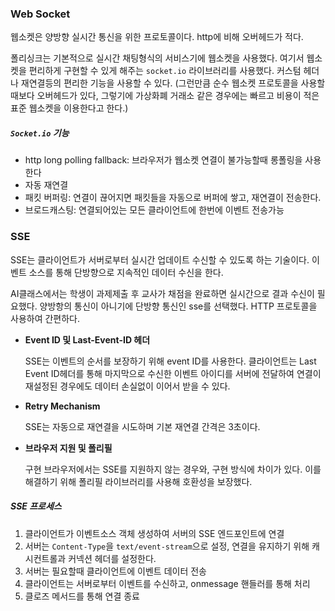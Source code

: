 ### Web Socket

웹소켓은 양방향 실시간 통신을 위한 프로토콜이다. http에 비해 오버헤드가 적다.

폴리싱크는 기본적으로 실시간 채팅형식의 서비스기에 웹소켓을 사용했다. 여기서 웹소켓을 편리하게 구현할 수 있게 해주는 `socket.io` 라이브러리를 사용했다. 커스텀 헤더나 재연결등의 편리한 기능을 사용할 수 있다. (그런만큼 순수 웹소켓 프로토콜을 사용할때보다 오버헤드가 있다, 그렇기에 가상화폐 거래소 같은 경우에는 빠르고 비용이 적은 표준 웹소켓을 이용한다고 한다.)

##### `Socket.io` 기능

- http long polling fallback: 브라우저가 웹소켓 연결이 불가능할때 롱폴링을 사용한다
- 자동 재연결
- 패킷 버퍼링: 연결이 끊어지면 패킷들을 자동으로 버퍼에 쌓고, 재연결이 전송한다.
- 브로드캐스팅: 연결되어있는 모든 클라이언트에 한번에 이벤트 전송가능

### SSE

SSE는 클라이언트가 서버로부터 실시간 업데이트 수신할 수 있도록 하는 기술이다. 이벤트 소스를 통해 단방향으로 지속적인 데이터 수신을 한다.

AI클래스에서는 학생이 과제제출 후 교사가 채점을 완료하면 실시간으로 결과 수신이 필요했다. 양방항의 통신이 아니기에 단방향 통신인 sse를 선택했다. HTTP 프로토콜을 사용하여 간편하다.

- **Event ID 및 Last-Event-ID 헤더**
    
    SSE는 이벤트의 순서를 보장하기 위해 event ID를 사용한다. 클라이언트는 Last Event ID헤더를 통해 마지막으로 수신한 이벤트 아이디를 서버에 전달하여 연결이 재설정된 경우에도 데이터 손실없이 이어서 받을 수 있다.
    
- **Retry Mechanism**
    
    SSE는 자동으로 재연결을 시도하며 기본 재연결 간격은 3초이다.
    
- **브라우저 지원 및 폴리필**
    
    구현 브라우저에서는 SSE를 지원하지 않는 경우와, 구현 방식에 차이가 있다. 이를 해결하기 위해 폴리필 라이브러리를 사용해 호환성을 보장했다.


##### SSE 프로세스
1. 클라이언트가 이벤트소스 객체 생성하여 서버의 SSE 엔드포인트에 연결
2. 서버는 `Content-Type`을 `text/event-stream`으로 설정, 연결을 유지하기 위해 캐시컨트롤과 커넥션 헤더를 설정한다.
3. 서버는 필요할때 클라이언트에 이벤트 데이터 전송
4. 클라이언트는 서버로부터 이벤트를 수신하고, onmessage 핸들러를 통해 처리
5. 클로즈 메서드를 통해 연결 종료